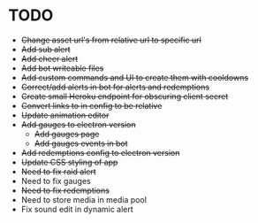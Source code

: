 # TODO

* ~~Change asset url's from relative url to specific url~~
* ~~Add sub alert~~
* ~~Add cheer alert~~
* ~~Add bot writeable files~~
* ~~Add custom commands and UI to create them with cooldowns~~
* ~~Correct/add alerts in bot for alerts and redemptions~~
* ~~Create small Heroku endpoint for obscuring client secret~~
* ~~Convert links to in config to be relative~~
* ~~Update animation editor~~
* ~~Add gauges to electron version~~
    * ~~Add gauges page~~
    * ~~Add gauges events in bot~~
* ~~Add redemptions config to electron version~~
* ~~Update CSS styling of app~~
* ~~Need to fix raid alert~~
* Need to fix gauges
* ~~Need to fix redemptions~~
* Need to store media in media pool
* Fix sound edit in dynamic alert